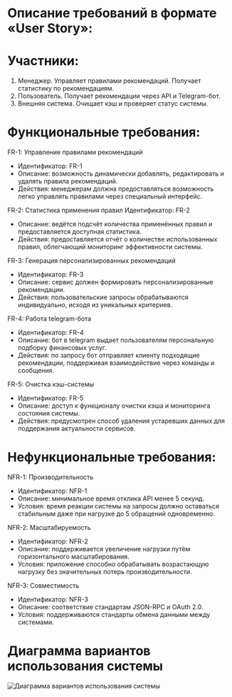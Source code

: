 # Описание требований в формате «User Story»:
# Участники:
1. Менеджер. 
Управляет правилами рекомендаций.
Получает статистику по рекомендациям.
2. Пользователь. 
Получает рекомендации через API и Telegram-бот.
3. Внешняя система.
Очищает кэш и проверяет статус системы.

# Функциональные требования:
FR-1: Управление правилами рекомендаций
- Идентификатор: FR-1
- Описание: возможность динамически добавлять, редактировать и удалять правила рекомендаций.
- Действия: менеджерам должна предоставляться возможность легко управлять правилами через специальный интерфейс.

FR-2: Статистика применения правил
Идентификатор: FR-2
- Описание: ведётся подсчёт количества применённых правил и предоставляется доступная статистика.
- Действия: предоставляется отчёт о количестве использованных правил, облегчающий мониторинг эффективности системы.

FR-3: Генерация персонализированных рекомендаций
- Идентификатор: FR-3
- Описание: сервис должен формировать персонализированные рекомендации.
- Действия: пользовательские запросы обрабатываются индивидуально, исходя из уникальных критериев.

FR-4: Работа telegram-бота
- Идентификатор: FR-4
- Описание: бот в telegram выдает пользователям персональную подборку финансовых услуг.
- Действия: по запросу бот отправляет клиенту подходящие рекомендации, поддерживая взаимодействие через команды и сообщения.

FR-5: Очистка кэш-системы
- Идентификатор: FR-5
- Описание: доступ к функционалу очистки кэша и мониторинга состояния системы.
- Действия: предусмотрен способ удаления устаревших данных для поддержания актуальности сервисов.

# Нефункциональные требования:
NFR-1: Производительность
- Идентификатор: NFR-1
- Описание: минимальное время отклика API менее 5 секунд.
- Условия: время реакции системы на запросы должно оставаться стабильным даже при нагрузке до 5 обращений одновременно.

NFR-2: Масштабируемость
- Идентификатор: NFR-2
- Описание: поддерживается увеличение нагрузки путём горизонтального масштабирования.
- Условия: приложение способно обрабатывать возрастающую нагрузку без значительных потерь производительности.

NFR-3: Совместимость
- Идентификатор: NFR-3
- Описание: соответствие стандартам JSON-RPC и OAuth 2.0.
- Условия: поддерживаются стандарты обмена данными между системами. 

# Диаграмма вариантов использования системы
![Диаграмма вариантов использования системы](https://github.com/user-attachments/assets/f8c36837-0eb3-416f-b8f7-3cf0b3e4ffc3)
